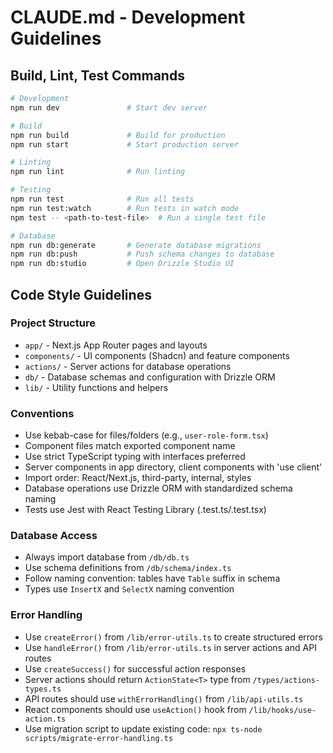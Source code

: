 # CLAUDE.md - Development Guidelines

## Build, Lint, Test Commands
```bash
# Development
npm run dev               # Start dev server

# Build
npm run build             # Build for production
npm run start             # Start production server

# Linting
npm run lint              # Run linting

# Testing
npm run test              # Run all tests
npm run test:watch        # Run tests in watch mode
npm test -- <path-to-test-file>  # Run a single test file

# Database
npm run db:generate       # Generate database migrations
npm run db:push           # Push schema changes to database
npm run db:studio         # Open Drizzle Studio UI
```

## Code Style Guidelines

### Project Structure
- `app/` - Next.js App Router pages and layouts
- `components/` - UI components (Shadcn) and feature components
- `actions/` - Server actions for database operations
- `db/` - Database schemas and configuration with Drizzle ORM
- `lib/` - Utility functions and helpers

### Conventions
- Use kebab-case for files/folders (e.g., `user-role-form.tsx`)
- Component files match exported component name
- Use strict TypeScript typing with interfaces preferred
- Server components in app directory, client components with 'use client'
- Import order: React/Next.js, third-party, internal, styles
- Database operations use Drizzle ORM with standardized schema naming
- Tests use Jest with React Testing Library (.test.ts/.test.tsx)

### Database Access
- Always import database from `/db/db.ts`
- Use schema definitions from `/db/schema/index.ts`
- Follow naming convention: tables have `Table` suffix in schema
- Types use `InsertX` and `SelectX` naming convention

### Error Handling
- Use `createError()` from `/lib/error-utils.ts` to create structured errors
- Use `handleError()` from `/lib/error-utils.ts` in server actions and API routes
- Use `createSuccess()` for successful action responses
- Server actions should return `ActionState<T>` type from `/types/actions-types.ts`
- API routes should use `withErrorHandling()` from `/lib/api-utils.ts`
- React components should use `useAction()` hook from `/lib/hooks/use-action.ts`
- Use migration script to update existing code: `npx ts-node scripts/migrate-error-handling.ts`